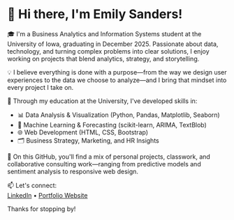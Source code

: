 # 👋 Hi there, I'm Emily Sanders!

🎓 I'm a Business Analytics and Information Systems student at the University of Iowa, graduating in December 2025. Passionate about data, technology, and turning complex problems into clear solutions, I enjoy working on projects that blend analytics, strategy, and storytelling. 

💡 I believe everything is done with a purpose—from the way we design user experiences to the data we choose to analyze—and I bring that mindset into every project I take on.

💼 Through my education at the University, I've developed skills in:

- 📊 Data Analysis & Visualization (Python, Pandas, Matplotlib, Seaborn)
- 🤖 Machine Learning & Forecasting (scikit-learn, ARIMA, TextBlob)
- 🌐 Web Development (HTML, CSS, Bootstrap)
- 🗂️ Business Strategy, Marketing, and HR Insights

🚀 On this GitHub, you'll find a mix of personal projects, classwork, and collaborative consulting work—ranging from predictive models and sentiment analysis to responsive web design.

📫 Let's connect:  
[LinkedIn](https://www.linkedin.com/in/emiilysanders/) • [Portfolio Website](https://emilycsanders.com)

Thanks for stopping by!

